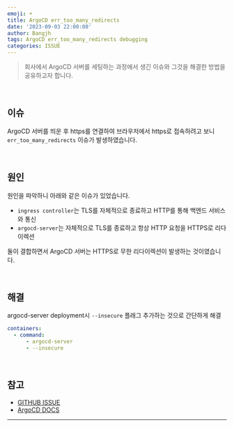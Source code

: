 ```yaml
---
emoji: ☀️
title: ArgoCD err_too_many_redirects
date: '2023-09-03 22:00:00'
author: Bangjh
tags: ArgoCD err_too_many_redirects debugging
categories: ISSUE
---
```


> 회사에서 ArgoCD 서버를 세팅하는 과정에서 생긴 이슈와 그것을 해결한 방법을 공유하고자 합니다.

<br >

## 이슈

ArgoCD 서버를 띄운 후 https를 연결하여 브라우저에서 https로 접속하려고 보니 `err_too_many_redirects` 이슈가 발생하였습니다.

<br >

## 원인

원인을 파악하니 아래와 같은 이슈가 있었습니다.

- `ingress controller`는 TLS를 자체적으로 종료하고 HTTP를 통해 백엔드 서비스와 통신
- `argocd-server`는 자체적으로 TLS를 종료하고 항상 HTTP 요청을 HTTPS로 리다이렉션

둘이 결합하면서 ArgoCD 서버는 HTTPS로 무한 리다이렉션이 발생하는 것이였습니다.

<br >

## 해결

argocd-server deployment시 `--insecure` 플래그 추가하는 것으로 간단하게 해결

```yaml
containers:
  - command:
      - argocd-server
      - --insecure
```

<br >

## 참고

- [GITHUB ISSUE](https://github.com/argoproj/argo-cd/issues/2953)
- [ArgoCD DOCS](https://argo-cd.readthedocs.io/en/stable/operator-manual/ingress/#option-2-multiple-ingress-objects-and-hosts)

---

```toc

```
